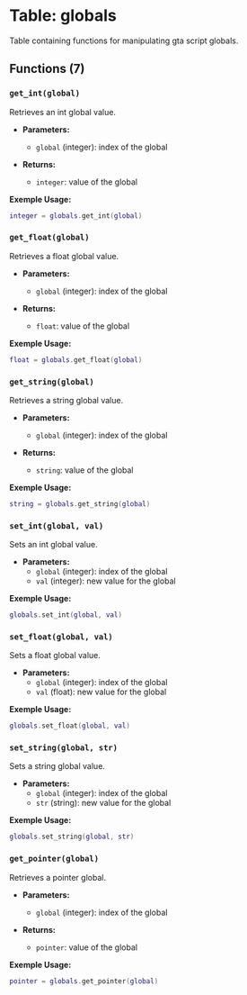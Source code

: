 # Table: globals

Table containing functions for manipulating gta script globals.

## Functions (7)

### `get_int(global)`

Retrieves an int global value.

- **Parameters:**
  - `global` (integer): index of the global

- **Returns:**
  - `integer`: value of the global

**Exemple Usage:**
```lua
integer = globals.get_int(global)
```

### `get_float(global)`

Retrieves a float global value.

- **Parameters:**
  - `global` (integer): index of the global

- **Returns:**
  - `float`: value of the global

**Exemple Usage:**
```lua
float = globals.get_float(global)
```

### `get_string(global)`

Retrieves a string global value.

- **Parameters:**
  - `global` (integer): index of the global

- **Returns:**
  - `string`: value of the global

**Exemple Usage:**
```lua
string = globals.get_string(global)
```

### `set_int(global, val)`

Sets an int global value.

- **Parameters:**
  - `global` (integer): index of the global
  - `val` (integer): new value for the global

**Exemple Usage:**
```lua
globals.set_int(global, val)
```

### `set_float(global, val)`

Sets a float global value.

- **Parameters:**
  - `global` (integer): index of the global
  - `val` (float): new value for the global

**Exemple Usage:**
```lua
globals.set_float(global, val)
```

### `set_string(global, str)`

Sets a string global value.

- **Parameters:**
  - `global` (integer): index of the global
  - `str` (string): new value for the global

**Exemple Usage:**
```lua
globals.set_string(global, str)
```

### `get_pointer(global)`

Retrieves a pointer global.

- **Parameters:**
  - `global` (integer): index of the global

- **Returns:**
  - `pointer`: value of the global

**Exemple Usage:**
```lua
pointer = globals.get_pointer(global)
```


